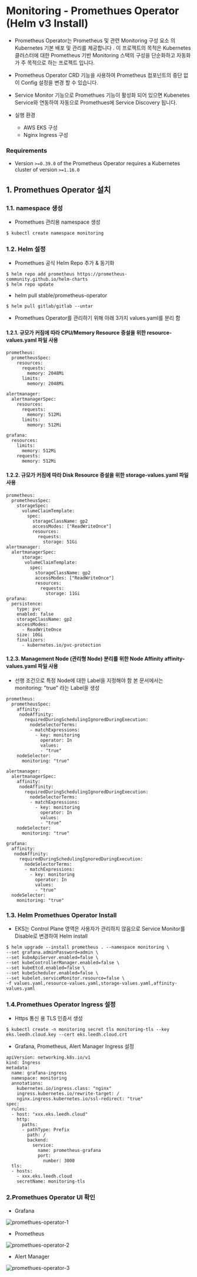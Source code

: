 # Monitoring - Promethues Operator (Helm v3 Install)

- Prometheus Operator는 Prometheus 및 관련 Monitoring 구성 요소 의 Kubernetes 기본 배포 및 관리를 제공합니다 . 이 프로젝트의 목적은 Kubernetes 클러스터에 대한 Prometheus 기반 Monitoring 스택의 구성을 단순화하고 자동화가 주 목적으로 하는 프로젝트 입니다.
- Prometheus Operator CRD 기능을 사용하여 Prometheus 컴포넌트의 중단 없이 Config 설정을 변경 할 수 있습니다.
- Service Monitor 기능으로 Promethues 기능이 활성화 되어 있으면 Kubenetes Service와 연동하여 자동으로 Promethues에 Service Discovery 됩니다.

- 실행 환경
	- AWS EKS 구성
	- Nginx Ingress 구성

### Requirements
- Version `>=0.39.0` of the Prometheus Operator requires a Kubernetes cluster of version `>=1.16.0`

## 1. Promethues Operator 설치

### 1.1. namespace 생성

-   Promethues 관리용 namespace 생성

```
$ kubectl create namespace monitoring
```

### 1.2. Helm 설정

-   Promethues 공식 Helm Repo 추가 & 동기화

```
$ helm repo add prometheus https://prometheus-community.github.io/helm-charts
$ helm repo update

```

-   helm pull stable/prometheus-operator

```
$ helm pull gitlab/gitlab --untar
```

- Promethues Operator를 관리하기 위해 아래 3가지 values.yaml를 분리 함

#### 1.2.1. 규모가 커짐에 따라 CPU/Memory Resource 증설을 위한 resource-values.yaml 파일 사용

```
prometheus:
  prometheusSpec:
    resources:
      requests:
        memory: 2048Mi
      limits:
        memory: 2048Mi

alertmanager:
  alertmanagerSpec:
    resources:
      requests:
        memory: 512Mi
      limits:
        memory: 512Mi

grafana:
  resources:
    limits:
      memory: 512Mi
    requests:
      memory: 512Mi
```

#### 1.2.2. 규모가 커짐에 따라 Disk Resource 증설을 위한 storage-values.yaml 파일 사용

```
prometheus:
  prometheusSpec:
    storageSpec:
      volumeClaimTemplate:
        spec:
          storageClassName: gp2
          accessModes: ["ReadWriteOnce"]
          resources:
            requests:
              storage: 51Gi
alertmanager:
  alertmanagerSpec:
      storage:
       volumeClaimTemplate:
         spec:
           storageClassName: gp2
           accessModes: ["ReadWriteOnce"]
           resources:
             requests:
               storage: 11Gi
grafana:
  persistence:
    type: pvc
    enabled: false
    storageClassName: gp2
    accessModes:
      - ReadWriteOnce
    size: 10Gi
    finalizers:
      - kubernetes.io/pvc-protection
```



#### 1.2.3. Management Node (관리형 Node) 분리를 위한 Node Affinity affinity-values.yaml 파일 사용

- 선행 조건으로 특정 Node에 대한 Label을 지정해야 함 본 문서에서는 monitoring: "true" 라는 Label을 생성

```
prometheus:
  prometheusSpec:
    affinity:
     nodeAffinity:
       requiredDuringSchedulingIgnoredDuringExecution:
         nodeSelectorTerms:
         - matchExpressions:
           - key: monitoring
             operator: In
             values:
             - "true"
    nodeSelector:
      monitoring: "true"

alertmanager:
  alertmanagerSpec:
    affinity:
     nodeAffinity:
       requiredDuringSchedulingIgnoredDuringExecution:
         nodeSelectorTerms:
         - matchExpressions:
           - key: monitoring
             operator: In
             values:
             - "true"
    nodeSelector:
      monitoring: "true"

grafana:
  affinity:
   nodeAffinity:
     requiredDuringSchedulingIgnoredDuringExecution:
       nodeSelectorTerms:
       - matchExpressions:
         - key: monitoring
           operator: In
           values:
           - "true"
  nodeSelector:
    monitoring: "true"
```

### 1.3. Helm Promethues Operator Install

- EKS는 Control Plane 영역은 사용자가 관리하지 않음으로 Service Monitor를 Disable로 변경하여 Helm install

```
$ helm upgrade --install prometheus . --namespace monitoring \
--set grafana.adminPassword=admin \
--set kubeApiServer.enabled=false \
--set kubeControllerManager.enabled=false \
--set kubeEtcd.enabled=false \
--set kubeScheduler.enabled=false \
--set kubelet.serviceMonitor.resource=false \
-f values.yaml,resource-values.yaml,storage-values.yaml,affinity-values.yaml
```

### 1.4.Promethues Operator Ingress 설정

- Https 통신 용 TLS 인증서 생성

```
$ kubectl create -n monitoring secret tls monitoring-tls --key eks.leedh.cloud.key --cert eks.leedh.cloud.crt
```

- Grafana, Prometheus, Alert Manager Ingress 설정

```
apiVersion: networking.k8s.io/v1
kind: Ingress
metadata:
  name: grafana-ingress
  namespace: monitoring
  annotations:
    kubernetes.io/ingress.class: "nginx"
    ingress.kubernetes.io/rewrite-target: /
    nginx.ingress.kubernetes.io/ssl-redirect: "true"
spec:
  rules:
  - host: "xxx.eks.leedh.cloud"
    http:
      paths:
      - pathType: Prefix
        path: /
        backend:
          service:
            name: prometheus-grafana
            port:
              number: 3000
  tls:
  - hosts:
    - xxx.eks.leedh.cloud
    secretName: monitoring-tls
```

### 2.Promethues Operator UI 확인

- Grafana

![promethues-operator-1][promethues-operator-1]

[promethues-operator-1]:./images/promethues-operator-1.PNG

- Prometheus

![promethues-operator-2][promethues-operator-2]

[promethues-operator-2]:./images/promethues-operator-2.PNG

- Alert Manager

![promethues-operator-3][promethues-operator-3]

[promethues-operator-3]:./images/promethues-operator-3.PNG

